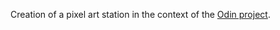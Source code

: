 Creation of a pixel art station in the context of the <a href="https://www.theodinproject.com/">Odin project</a>.